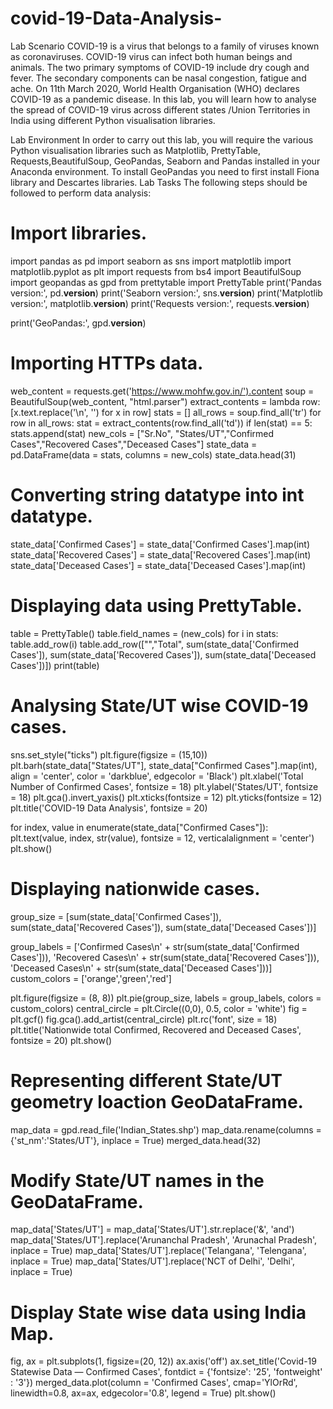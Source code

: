 # covid-19-Data-Analysis-

Lab Scenario
COVID-19 is a virus that belongs to a family of viruses known as coronaviruses. COVID-19 virus can infect both human beings and animals. The two primary symptoms of COVID-19 include dry cough and fever. The secondary components can be nasal congestion, fatigue and ache. On 11th March 2020, World Health Organisation (WHO) declares COVID-19 as a pandemic disease. 
In this lab, you will learn how to analyse the spread of COVID-19 virus across different states /Union Territories in India using different Python visualisation libraries. 

Lab Environment
In order to carry out this lab, you will require the various Python visualisation libraries such as Matplotlib, PrettyTable, Requests,BeautifulSoup, GeoPandas, Seaborn and Pandas installed in your Anaconda environment. To install GeoPandas you need to first install Fiona library and Descartes libraries. 
Lab Tasks
The following steps should be followed to perform data analysis:

# Import libraries.
import pandas as pd
import seaborn as sns
import matplotlib
import matplotlib.pyplot as plt
import requests
from bs4 import BeautifulSoup
import geopandas as gpd
from prettytable import PrettyTable
print('Pandas version:', pd.__version__)
print('Seaborn version:', sns.__version__)
print('Matplotlib version:', matplotlib.__version__)
print('Requests version:', requests.__version__)

print('GeoPandas:', gpd.__version__)

# Importing HTTPs data.
web_content = requests.get('https://www.mohfw.gov.in/').content
soup = BeautifulSoup(web_content, "html.parser")
extract_contents = lambda row: [x.text.replace('\n', '') for x in row]
stats = [] 
all_rows = soup.find_all('tr')
for row in all_rows:
    stat = extract_contents(row.find_all('td')) 
    if len(stat) == 5: 
        stats.append(stat)
new_cols = ["Sr.No", "States/UT","Confirmed Cases","Recovered Cases","Deceased Cases"]
state_data = pd.DataFrame(data = stats, columns = new_cols)
state_data.head(31)  

# Converting string datatype into int datatype. 
state_data['Confirmed Cases'] = state_data['Confirmed Cases'].map(int)
state_data['Recovered Cases'] = state_data['Recovered Cases'].map(int)
state_data['Deceased Cases']  = state_data['Deceased Cases'].map(int)

# Displaying data using PrettyTable. 
table = PrettyTable()
table.field_names = (new_cols)
for i in stats:
    table.add_row(i)
table.add_row(["","Total", 
               sum(state_data['Confirmed Cases']), 
               sum(state_data['Recovered Cases']), 
               sum(state_data['Deceased Cases'])])
print(table)

# Analysing State/UT wise COVID-19 cases.
sns.set_style("ticks")
plt.figure(figsize = (15,10))
plt.barh(state_data["States/UT"], state_data["Confirmed Cases"].map(int),
         align = 'center', color = 'darkblue', edgecolor = 'Black')
plt.xlabel('Total Number of Confirmed Cases', fontsize = 18)
plt.ylabel('States/UT', fontsize = 18)
plt.gca().invert_yaxis() 
plt.xticks(fontsize = 12) 
plt.yticks(fontsize = 12)
plt.title('COVID-19 Data Analysis', fontsize = 20)

for index, value in enumerate(state_data["Confirmed Cases"]):
    plt.text(value, index, str(value), fontsize = 12, verticalalignment = 'center')
plt.show()

# Displaying nationwide cases.
group_size = [sum(state_data['Confirmed Cases']), 
              sum(state_data['Recovered Cases']), 
              sum(state_data['Deceased Cases'])]

group_labels = ['Confirmed Cases\n' + str(sum(state_data['Confirmed Cases'])), 
                'Recovered Cases\n' + str(sum(state_data['Recovered Cases'])), 
                'Deceased Cases\n'  + str(sum(state_data['Deceased Cases']))]
custom_colors = ['orange','green','red']

plt.figure(figsize = (8, 8))
plt.pie(group_size, labels = group_labels, colors = custom_colors)
central_circle = plt.Circle((0,0), 0.5, color = 'white')
fig = plt.gcf()
fig.gca().add_artist(central_circle)
plt.rc('font', size = 18) 
plt.title('Nationwide total Confirmed, Recovered and Deceased Cases', fontsize = 20)
plt.show()


# Representing different State/UT geometry loaction GeoDataFrame.
map_data = gpd.read_file('Indian_States.shp')
map_data.rename(columns = {'st_nm':'States/UT'}, inplace = True)
merged_data.head(32)

# Modify State/UT names in the GeoDataFrame.
map_data['States/UT'] = map_data['States/UT'].str.replace('&', 'and')
map_data['States/UT'].replace('Arunanchal Pradesh', 'Arunachal Pradesh', inplace = True)
map_data['States/UT'].replace('Telangana', 'Telengana', inplace = True)
map_data['States/UT'].replace('NCT of Delhi', 'Delhi', inplace = True)

# Display State wise data using India Map.
fig, ax = plt.subplots(1, figsize=(20, 12))
ax.axis('off')
ax.set_title('Covid-19 Statewise Data — Confirmed Cases', 
             fontdict =  {'fontsize': '25', 'fontweight' : '3'})
merged_data.plot(column = 'Confirmed Cases', cmap='YlOrRd', 
                 linewidth=0.8, ax=ax, edgecolor='0.8', 
                 legend = True)
plt.show()


